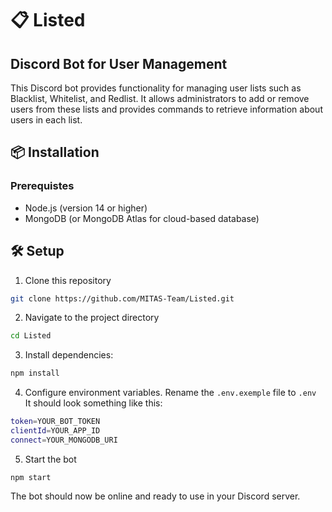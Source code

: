 # 📋 Listed
## Discord Bot for User Management

This Discord bot provides functionality for managing user lists such as Blacklist, Whitelist, and Redlist. It allows administrators to add or remove users from these lists and provides commands to retrieve information about users in each list.

## 📦 Installation
### Prerequistes
- Node.js (version 14 or higher)
- MongoDB (or MongoDB Atlas for cloud-based database)

## 🛠️ Setup
1. Clone this repository
```bash
git clone https://github.com/MITAS-Team/Listed.git
```

2. Navigate to the project directory
```bash
cd Listed
```

3. Install dependencies:
```bash
npm install
```

4. Configure environment variables. Rename the `.env.exemple` file to `.env`\
It should look something like this:
```bash
token=YOUR_BOT_TOKEN
clientId=YOUR_APP_ID
connect=YOUR_MONGODB_URI
```

5. Start the bot
```
npm start
```

The bot should now be online and ready to use in your Discord server.